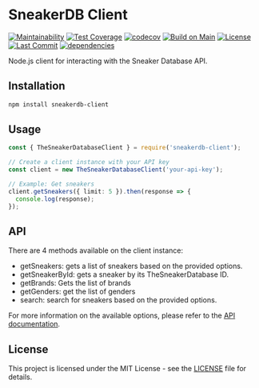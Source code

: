 # SneakerDB Client


[![Maintainability](https://api.codeclimate.com/v1/badges/b6ea0145e62b94aec72f/maintainability)](https://codeclimate.com/github/angelxmoreno/sneakerdb-client/maintainability)
[![Test Coverage](https://api.codeclimate.com/v1/badges/b6ea0145e62b94aec72f/test_coverage)](https://codeclimate.com/github/angelxmoreno/sneakerdb-client/test_coverage)
[![codecov](https://codecov.io/gh/angelxmoreno/sneakerdb-client/graph/badge.svg?token=vhU44wLf2A)](https://codecov.io/gh/angelxmoreno/sneakerdb-client)
[![Build on Main](https://github.com/angelxmoreno/sneakerdb-client/actions/workflows/manual-build.yml/badge.svg)](https://github.com/angelxmoreno/sneakerdb-client/actions/workflows/manual-build.yml)
[![License](https://img.shields.io/github/license/angelxmoreno/sneakerdb-client?label=License)](https://github.com/angelxmoreno/sneakerdb-client/blob/main/LICENSE)
[![Last Commit](https://img.shields.io/github/last-commit/angelxmoreno/sneakerdb-client?label=Last%20Commit)](https://github.com/angelxmoreno/sneakerdb-client/commits/main)
[![dependencies](https://img.shields.io/librariesio/release/npm/sneakerdb-client?color=%23007a1f&style=flat-square)](https://libraries.io/npm/sneakerdb-client)

Node.js client for interacting with the Sneaker Database API.

## Installation

```bash
npm install sneakerdb-client
```

## Usage

```ts
const { TheSneakerDatabaseClient } = require('sneakerdb-client');

// Create a client instance with your API key
const client = new TheSneakerDatabaseClient('your-api-key');

// Example: Get sneakers
client.getSneakers({ limit: 5 }).then(response => {
  console.log(response);
});
```

## API
There are 4 methods available on the client instance:
- getSneakers: gets a list of sneakers based on the provided options.
- getSneakerById: gets a sneaker by its TheSneakerDatabase ID.
- getBrands: Gets the list of brands
- getGenders: get the list of genders
- search: search for sneakers based on the provided options.

For more information on the available options, please refer to the [API documentation](https://rapidapi.com/tg4-solutions-tg4-solutions-default/api/the-sneaker-database).
## License
This project is licensed under the MIT License - see the [LICENSE](LICENSE) file for details.
